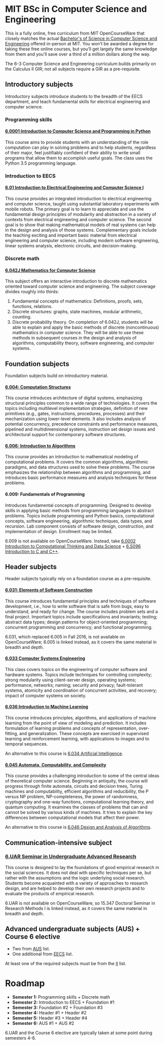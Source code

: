 # MIT BSc in Computer Science and Engineering
This is a fully online, free curriculum from MIT OpenCourseWare that closely matches the actual [Bachelor's of Science in Computer Science and Engineering](https://www.eecs.mit.edu/academics/undergraduate-programs/curriculum/6-3-computer-science-and-engineering/) offered in-person at MIT. You won’t be awarded a degree for taking these free online courses, but you’ll get largely the same knowledge from them and you'll save over a third of a million dollars along the way.

The 6-3 Computer Science and Engineering curriculum builds primarily on the Calculus II GIR; not all subjects require a GIR as a pre-requisite.
## Introductory subjects
Introductory subjects introduce students to the breadth of the EECS department, and teach fundamental skills for electrical engineering and computer science.
### Programming skills
#### [6.0001 Introduction to Computer Science and Programming in Python](https://ocw.mit.edu/courses/electrical-engineering-and-computer-science/6-0001-introduction-to-computer-science-and-programming-in-python-fall-2016/)
This course aims to provide students with an understanding of the role computation can play in solving problems and to help students, regardless of their major, feel justifiably confident of their ability to write small programs that allow them to accomplish useful goals. The class uses the Python 3.5 programming language.
### Introduction to EECS
#### [6.01 Introduction to Electrical Engineering and Computer Science I](https://ocw.mit.edu/courses/electrical-engineering-and-computer-science/6-01sc-introduction-to-electrical-engineering-and-computer-science-i-spring-2011/)
This course provides an integrated introduction to electrical engineering and computer science, taught using substantial laboratory experiments with mobile robots. The primary goal is to learn to appreciate and use the fundamental design principles of modularity and abstraction in a variety of contexts from electrical engineering and computer science. The second goal is to show that making mathematical models of real systems can help in the design and analysis of those systems. Complementary goals include the teaching exciting and important basic material from electrical engineering and computer science, including modern software engineering, linear systems analysis, electronic circuits, and decision-making.
### Discrete math
#### [6.042J Mathematics for Computer Science](https://ocw.mit.edu/courses/electrical-engineering-and-computer-science/6-042j-mathematics-for-computer-science-spring-2015/)
This subject offers an interactive introduction to discrete mathematics oriented toward computer science and engineering. The subject coverage divides roughly into thirds:
1. Fundamental concepts of mathematics: Definitions, proofs, sets, functions, relations.
2. Discrete structures: graphs, state machines, modular arithmetic, counting.
3. Discrete probability theory.
On completion of 6.042J, students will be able to explain and apply the basic methods of discrete (noncontinuous) mathematics in computer science. They will be able to use these methods in subsequent courses in the design and analysis of algorithms, computability theory, software engineering, and computer systems.
## Foundation subjects
Foundation subjects build on introductory material.
#### [6.004: Computation Structures](https://ocw.mit.edu/courses/electrical-engineering-and-computer-science/6-004-computation-structures-spring-2017/)
This course introduces architecture of digital systems, emphasizing structural principles common to a wide range of technologies. It covers the topics including multilevel implementation strategies, definition of new primitives (e.g., gates, instructions, procedures, processes) and their mechanization using lower-level elements. It also includes analysis of potential concurrency, precedence constraints and performance measures, pipelined and multidimensional systems, instruction set design issues and architectural support for contemporary software structures.
#### [6.006: Introduction to Algorithms](https://ocw.mit.edu/courses/electrical-engineering-and-computer-science/6-006-introduction-to-algorithms-fall-2011/)
This course provides an introduction to mathematical modeling of computational problems. It covers the common algorithms, algorithmic paradigms, and data structures used to solve these problems. The course emphasizes the relationship between algorithms and programming, and introduces basic performance measures and analysis techniques for these problems.
#### 6.009: Fundamentals of Programming
Introduces fundamental concepts of programming. Designed to develop skills in applying basic methods from programming languages to abstract problems. Topics include programming and Python basics, computational concepts, software engineering, algorithmic techniques, data types, and recursion.  Lab component consists of software design, construction, and implementation of design. Enrollment may be limited.

6.009 is not available on OpenCourseWare. Instead, take [6.0002 Introduction to Computational Thinking and Data Science](https://ocw.mit.edu/courses/electrical-engineering-and-computer-science/6-0002-introduction-to-computational-thinking-and-data-science-fall-2016/) + [6.S096 Introduction to C and C++](https://ocw.mit.edu/courses/electrical-engineering-and-computer-science/6-s096-introduction-to-c-and-c-january-iap-2013/).
## Header subjects
Header subjects typically rely on a foundation course as a pre-requisite.
#### [6.031: Elements of Software Construction](https://ocw.mit.edu/courses/electrical-engineering-and-computer-science/6-005-software-construction-spring-2016/)
This course introduces fundamental principles and techniques of software development, i.e., how to write software that is safe from bugs, easy to understand, and ready for change. The course includes problem sets and a final project. Important topics include specifications and invariants; testing; abstract data types; design patterns for object-oriented programming; concurrent programming and concurrency; and functional programming.

6.031, which replaced 6.005 in Fall 2016, is not available on OpenCourseWare; 6.005 is linked instead, as it covers the same material in breadth and depth.
#### [6.033 Computer Systems Engineering](https://ocw.mit.edu/courses/electrical-engineering-and-computer-science/6-033-computer-system-engineering-spring-2018/)
This class covers topics on the engineering of computer software and hardware systems. Topics include techniques for controlling complexity; strong modularity using client-server design, operating systems; performance, networks; naming; security and privacy; fault-tolerant systems, atomicity and coordination of concurrent activities, and recovery; impact of computer systems on society.
#### [6.036 Introduction to Machine Learning](https://ocw.mit.edu/courses/electrical-engineering-and-computer-science/6-036-introduction-to-machine-learning-fall-2020/)
This course introduces principles, algorithms, and applications of machine learning from the point of view of modeling and prediction. It includes formulation of learning problems and concepts of representation, over-fitting, and generalization. These concepts are exercised in supervised learning and reinforcement learning, with applications to images and to temporal sequences.

An alternative to this course is [6.034 Artificial Intelligence](https://ocw.mit.edu/courses/electrical-engineering-and-computer-science/6-034-artificial-intelligence-fall-2010/).
#### [6.045 Automata, Computability, and Complexity](https://ocw.mit.edu/courses/electrical-engineering-and-computer-science/6-045j-automata-computability-and-complexity-spring-2011/)
This course provides a challenging introduction to some of the central ideas of theoretical computer science. Beginning in antiquity, the course will progress through finite automata, circuits and decision trees, Turing machines and computability, efficient algorithms and reducibility, the P versus NP problem, NP-completeness, the power of randomness, cryptography and one-way functions, computational learning theory, and quantum computing. It examines the classes of problems that can and cannot be solved by various kinds of machines. It tries to explain the key differences between computational models that affect their power.

An alternative to this course is [6.046 Design and Analysis of Algorithms](https://ocw.mit.edu/courses/electrical-engineering-and-computer-science/6-046j-design-and-analysis-of-algorithms-spring-2015/).
## Communication-intensive subject
### [6.UAR Seminar in Undergraduate Advanced Research](https://ocw.mit.edu/courses/sloan-school-of-management/15-347-doctoral-seminar-in-research-methods-i-fall-2004/)
This course is designed to lay the foundations of good empirical research in the social sciences. It does not deal with specific techniques per se, but rather with the assumptions and the logic underlying social research. Students become acquainted with a variety of approaches to research design, and are helped to develop their own research projects and to evaluate the products of empirical research.

6.UAR is not available on OpenCourseWare, so 15.347 Doctoral Seminar in Research Methods I is linked instead, as it covers the same material in breadth and depth.
## Advanced undergraduate subjects (AUS) + Course 6 elective
- Two from [AUS](https://eecsis.mit.edu/degree_requirements.html#AUS2) list.
- One additional from [EECS](https://eecsis.mit.edu/degree_requirements.html#EECS) list.

At least one of the required subjects must be from the [II](https://eecsis.mit.edu/degree_requirements.html#II) list.
# Roadmap
- **Semester 1:** Programming skills + Discrete math
- **Semester 2:** Introduction to EECS + Foundation #1
- **Semester 3:** Foundation #2 + Foundation #3
- **Semester 4:** Header #1 + Header #2
- **Semester 5:** Header #3 + Header #4
- **Semester 6:** AUS #1 + AUS #2

6.UAR and the Course 6 elective are typically taken at some point during semesters 4-6.
